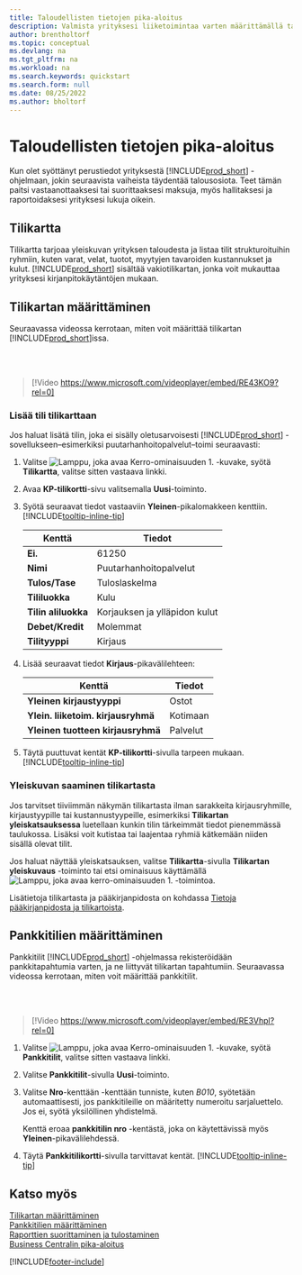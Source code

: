```yaml
---
title: Taloudellisten tietojen pika-aloitus
description: Valmista yrityksesi liiketoimintaa varten määrittämällä taloustiedot Business Centralissa.
author: brentholtorf
ms.topic: conceptual
ms.devlang: na
ms.tgt_pltfrm: na
ms.workload: na
ms.search.keywords: quickstart
ms.search.form: null
ms.date: 08/25/2022
ms.author: bholtorf
---
```


# Taloudellisten tietojen pika-aloitus

Kun olet syöttänyt perustiedot yrityksestä [!INCLUDE[prod_short](includes/prod_short.md)] -ohjelmaan, jokin seuraavista vaiheista täydentää talousosiota. Teet tämän paitsi vastaanottaaksesi tai suorittaaksesi maksuja, myös hallitaksesi ja raportoidaksesi yrityksesi lukuja oikein.

## Tilikartta

Tilikartta tarjoaa yleiskuvan yrityksen taloudesta ja listaa tilit strukturoituihin ryhmiin, kuten varat, velat, tuotot, myytyjen tavaroiden kustannukset ja kulut. [!INCLUDE[prod_short](includes/prod_short.md)] sisältää vakiotilikartan, jonka voit mukauttaa yrityksesi kirjanpitokäytäntöjen mukaan.

## Tilikartan määrittäminen

Seuraavassa videossa kerrotaan, miten voit määrittää tilikartan [!INCLUDE[prod_short](includes/prod_short.md)]issa.

<br /><br />

> [!Video https://www.microsoft.com/videoplayer/embed/RE43KO9?rel=0]

### Lisää tili tilikarttaan

Jos haluat lisätä tilin, joka ei sisälly oletusarvoisesti [!INCLUDE[prod_short](includes/prod_short.md)] -sovellukseen–esimerkiksi puutarhanhoitopalvelut–toimi seuraavasti:

1. Valitse ![Lamppu, joka avaa Kerro-ominaisuuden 1.](media/ui-search/search_small.png "Kerro, mitä haluat tehdä") -kuvake, syötä **Tilikartta**, valitse sitten vastaava linkki.
2. Avaa **KP-tilikortti**-sivu valitsemalla **Uusi**-toiminto.
3. Syötä seuraavat tiedot vastaaviin **Yleinen**-pikalomakkeen kenttiin. [!INCLUDE[tooltip-inline-tip](includes/tooltip-inline-tip_md.md)]

   | Kenttä | Tiedot |
   | --- | --- |
   | **Ei.** | 61250 |
   | **Nimi** | Puutarhanhoitopalvelut |
   | **Tulos/Tase** | Tuloslaskelma |
   | **Tililuokka** | Kulu |
   | **Tilin aliluokka** | Korjauksen ja ylläpidon kulut |
   | **Debet/Kredit** | Molemmat |
   | **Tilityyppi** | Kirjaus |

4. Lisää seuraavat tiedot **Kirjaus**-pikavälilehteen:

   | Kenttä | Tiedot |
   | --- | --- |
   | **Yleinen kirjaustyyppi** | Ostot |
   | **Ylein. liiketoim. kirjausryhmä** | Kotimaan |
   | **Yleinen tuotteen kirjausryhmä** | Palvelut |

5. Täytä puuttuvat kentät **KP-tilikortti**-sivulla tarpeen mukaan. [!INCLUDE[tooltip-inline-tip](includes/tooltip-inline-tip_md.md)]

### Yleiskuvan saaminen tilikartasta

Jos tarvitset tiiviimmän näkymän tilikartasta ilman sarakkeita kirjausryhmille, kirjaustyypille tai kustannustyypeille, esimerkiksi **Tilikartan yleiskatsauksessa** luetellaan kunkin tilin tärkeimmät tiedot pienemmässä taulukossa. Lisäksi voit kutistaa tai laajentaa ryhmiä kätkemään niiden sisällä olevat tilit.

Jos haluat näyttää yleiskatsauksen, valitse **Tilikartta**-sivulla **Tilikartan yleiskuvaus** -toiminto tai etsi ominaisuus käyttämällä ![Lamppu, joka avaa kerro-ominaisuuden 1.](media/ui-search/search_small.png "Kerro, mitä haluat tehdä") -toimintoa.

Lisätietoja tilikartasta ja pääkirjanpidosta on kohdassa [Tietoja pääkirjanpidosta ja tilikartoista](finance-general-ledger.md).

## Pankkitilien määrittäminen

Pankkitilit [!INCLUDE[prod_short](includes/prod_short.md)] -ohjelmassa rekisteröidään pankkitapahtumia varten, ja ne liittyvät tilikartan tapahtumiin. Seuraavassa videossa kerrotaan, miten voit määrittää pankkitilit.

<br /><br />

> [!Video https://www.microsoft.com/videoplayer/embed/RE3Vhpl?rel=0]

1. Valitse ![Lamppu, joka avaa Kerro-ominaisuuden 1.](media/ui-search/search_small.png "Kerro, mitä haluat tehdä") -kuvake, syötä **Pankkitilit**, valitse sitten vastaava linkki.
2. Valitse **Pankkitilit**-sivulla **Uusi**-toiminto.
3. Valitse **Nro**-kenttään -kenttään tunniste, kuten *B010*, syötetään automaattisesti, jos pankkitileille on määritetty numeroitu sarjaluettelo. Jos ei, syötä yksilöllinen yhdistelmä.

   Kenttä eroaa **pankkitilin nro** -kentästä, joka on käytettävissä myös **Yleinen**-pikavälilehdessä.
4. Täytä **Pankkitilikortti**-sivulla tarvittavat kentät. [!INCLUDE[tooltip-inline-tip](includes/tooltip-inline-tip_md.md)]

## Katso myös

[Tilikartan määrittäminen](finance-setup-chart-accounts.md)  
[Pankkitilien määrittäminen](bank-how-setup-bank-accounts.md)  
[Raporttien suorittaminen ja tulostaminen](ui-work-report.md)  
[Business Centralin pika-aloitus](quick-start-business-central.md)  

[!INCLUDE[footer-include](includes/footer-banner.md)]
